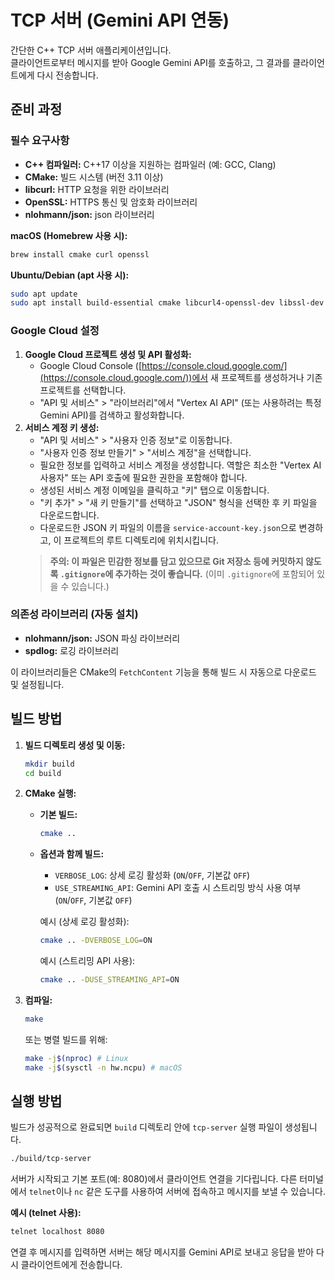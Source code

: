# TCP 서버 (Gemini API 연동)

간단한 C++ TCP 서버 애플리케이션입니다.  
클라이언트로부터 메시지를 받아 Google Gemini API를 호출하고, 그 결과를 클라이언트에게 다시 전송합니다.


## 준비 과정

### 필수 요구사항

*   **C++ 컴파일러:** C++17 이상을 지원하는 컴파일러 (예: GCC, Clang)
*   **CMake:** 빌드 시스템 (버전 3.11 이상)
*   **libcurl:** HTTP 요청을 위한 라이브러리
*   **OpenSSL:** HTTPS 통신 및 암호화 라이브러리
*   **nlohmann/json:** json 라이브러리

**macOS (Homebrew 사용 시):**

```bash
brew install cmake curl openssl
```

**Ubuntu/Debian (apt 사용 시):**

```bash
sudo apt update
sudo apt install build-essential cmake libcurl4-openssl-dev libssl-dev
```

### Google Cloud 설정

1.  **Google Cloud 프로젝트 생성 및 API 활성화:**
    *   Google Cloud Console ([https://console.cloud.google.com/](https://console.cloud.google.com/))에서 새 프로젝트를 생성하거나 기존 프로젝트를 선택합니다.
    *   "API 및 서비스" > "라이브러리"에서 "Vertex AI API" (또는 사용하려는 특정 Gemini API)를 검색하고 활성화합니다.
2.  **서비스 계정 키 생성:**
    *   "API 및 서비스" > "사용자 인증 정보"로 이동합니다.
    *   "사용자 인증 정보 만들기" > "서비스 계정"을 선택합니다.
    *   필요한 정보를 입력하고 서비스 계정을 생성합니다. 역할은 최소한 "Vertex AI 사용자" 또는 API 호출에 필요한 권한을 포함해야 합니다.
    *   생성된 서비스 계정 이메일을 클릭하고 "키" 탭으로 이동합니다.
    *   "키 추가" > "새 키 만들기"를 선택하고 "JSON" 형식을 선택한 후 키 파일을 다운로드합니다.
    *   다운로드한 JSON 키 파일의 이름을 `service-account-key.json`으로 변경하고, 이 프로젝트의 루트 디렉토리에 위치시킵니다.  
    > **주의: 이 파일은 민감한 정보를 담고 있으므로 Git 저장소 등에 커밋하지 않도록 `.gitignore`에 추가하는 것이 좋습니다.** (이미 `.gitignore`에 포함되어 있을 수 있습니다.)

### 의존성 라이브러리 (자동 설치)

*   **nlohmann/json:** JSON 파싱 라이브러리
*   **spdlog:** 로깅 라이브러리

이 라이브러리들은 CMake의 `FetchContent` 기능을 통해 빌드 시 자동으로 다운로드 및 설정됩니다.

## 빌드 방법

1.  **빌드 디렉토리 생성 및 이동:**

    ```bash
    mkdir build
    cd build
    ```

2.  **CMake 실행:**

    *   **기본 빌드:**

        ```bash
        cmake ..
        ```

    *   **옵션과 함께 빌드:**
        *   `VERBOSE_LOG`: 상세 로깅 활성화 (`ON`/`OFF`, 기본값 `OFF`)
        *   `USE_STREAMING_API`: Gemini API 호출 시 스트리밍 방식 사용 여부 (`ON`/`OFF`, 기본값 `OFF`)

        예시 (상세 로깅 활성화):

        ```bash
        cmake .. -DVERBOSE_LOG=ON
        ```

        예시 (스트리밍 API 사용):

        ```bash
        cmake .. -DUSE_STREAMING_API=ON
        ```

3.  **컴파일:**

    ```bash
    make
    ```

    또는 병렬 빌드를 위해:

    ```bash
    make -j$(nproc) # Linux
    make -j$(sysctl -n hw.ncpu) # macOS
    ```

## 실행 방법

빌드가 성공적으로 완료되면 `build` 디렉토리 안에 `tcp-server` 실행 파일이 생성됩니다.

```bash
./build/tcp-server
```

서버가 시작되고 기본 포트(예: 8080)에서 클라이언트 연결을 기다립니다. 다른 터미널에서 `telnet`이나 `nc` 같은 도구를 사용하여 서버에 접속하고 메시지를 보낼 수 있습니다.

**예시 (telnet 사용):**

```bash
telnet localhost 8080
```

연결 후 메시지를 입력하면 서버는 해당 메시지를 Gemini API로 보내고 응답을 받아 다시 클라이언트에게 전송합니다.